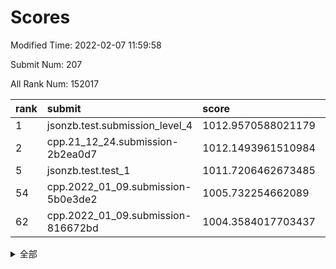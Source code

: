 # Scores

Modified Time: 2022-02-07 11:59:58

Submit Num: 207

All Rank Num: 152017

| rank |               submit               |       score        |       sigma        | pk_num |
| :--- | :--------------------------------- | :----------------- | :----------------- | :----- |
| 1    | jsonzb.test.submission_level_4     | 1012.9570588021179 | 0.8022825317995269 | 2936   |
| 2    | cpp.21_12_24.submission-2b2ea0d7   | 1012.1493961510984 | 0.7805914215505333 | 2939   |
| 5    | jsonzb.test.test_1                 | 1011.7206462673485 | 0.787706962329379  | 2936   |
| 54   | cpp.2022_01_09.submission-5b0e3de2 | 1005.732254662089  | 0.7097600017823277 | 2939   |
| 62   | cpp.2022_01_09.submission-816672bd | 1004.3584017703437 | 0.712811719448331  | 2938   |


<details>
<summary>全部</summary>

| rank |                 submit                 |       score        |       sigma        | pk_num |
| :--- | :------------------------------------- | :----------------- | :----------------- | :----- |
| 1    | jsonzb.test.submission_level_4         | 1012.9570588021179 | 0.8022825317995269 | 2936   |
| 2    | cpp.21_12_24.submission-2b2ea0d7       | 1012.1493961510984 | 0.7805914215505333 | 2939   |
| 3    | gobigger.level_3.submission_level_3_25 | 1011.8120125485981 | 0.7573068145807961 | 2935   |
| 4    | gobigger.level_3.submission_level_3_30 | 1011.7263110939093 | 0.8014753621088744 | 2937   |
| 5    | jsonzb.test.test_1                     | 1011.7206462673485 | 0.787706962329379  | 2936   |
| 6    | gobigger.level_3.submission_level_3_5  | 1011.2570178666396 | 0.7564675748062152 | 2936   |
| 7    | gobigger.level_3.submission_level_3_18 | 1011.0448965716893 | 0.789818488165102  | 2941   |
| 8    | gobigger.level_3.submission_level_3_32 | 1011.0261282504888 | 0.7858590804782734 | 2930   |
| 9    | gobigger.level_3.submission_level_3_21 | 1010.9833837062562 | 0.7714250688538777 | 2940   |
| 10   | gobigger.level_3.submission_level_3_6  | 1010.6640773399683 | 0.7511835181074954 | 2937   |
| 11   | gobigger.level_3.submission_level_3_4  | 1010.5155096272291 | 0.765830064816288  | 2938   |
| 12   | gobigger.level_3.submission_level_3_37 | 1010.4721882328349 | 0.7601804303500003 | 2937   |
| 13   | gobigger.level_3.submission_level_3_48 | 1010.4379739378097 | 0.752380937054042  | 2938   |
| 14   | gobigger.level_3.submission_level_3_39 | 1010.4254405865538 | 0.7622483308747442 | 2939   |
| 15   | gobigger.level_3.submission_level_3_33 | 1010.4193646636448 | 0.7570720530258872 | 2938   |
| 16   | gobigger.level_3.submission_level_3_23 | 1010.2725590205506 | 0.7561294233835256 | 2936   |
| 17   | gobigger.level_3.submission_level_3_16 | 1010.2205192454861 | 0.7524378445018444 | 2941   |
| 18   | gobigger.level_3.submission_level_3_36 | 1010.1842632390591 | 0.7463052734745341 | 2936   |
| 19   | gobigger.level_3.submission_level_3_44 | 1010.1601267958165 | 0.7590779221316316 | 2938   |
| 20   | gobigger.level_3.submission_level_3_7  | 1010.0656219847921 | 0.7652048265436648 | 2936   |
| 21   | gobigger.level_3.submission_level_3_29 | 1010.0504770455861 | 0.7525440001660998 | 2940   |
| 22   | gobigger.level_3.submission_level_3_11 | 1010.0422204396223 | 0.7400985861350177 | 2943   |
| 23   | gobigger.level_3.submission_level_3_13 | 1010.0059502219068 | 0.7473113612841302 | 2940   |
| 24   | gobigger.level_3.submission_level_3_42 | 1009.917068156027  | 0.7650876523852964 | 2931   |
| 25   | gobigger.level_3.submission_level_3_45 | 1009.8645913697474 | 0.7572177793345748 | 2935   |
| 26   | gobigger.level_3.submission_level_3_10 | 1009.8559578726323 | 0.7333444715053712 | 2938   |
| 27   | gobigger.level_3.submission_level_3_19 | 1009.8184045738348 | 0.7657394967464923 | 2944   |
| 28   | gobigger.level_3.submission_level_3_15 | 1009.8022640059573 | 0.7462225027292017 | 2941   |
| 29   | gobigger.level_3.submission_level_3_9  | 1009.7946022843801 | 0.7630629842541853 | 2937   |
| 30   | gobigger.level_3.submission_level_3_17 | 1009.741786027392  | 0.765020563977318  | 2933   |
| 31   | gobigger.level_3.submission_level_3_3  | 1009.7106836277482 | 0.7585813859094892 | 2938   |
| 32   | gobigger.level_3.submission_level_3_14 | 1009.5658197972565 | 0.7641784010245055 | 2933   |
| 33   | gobigger.level_3.submission_level_3_49 | 1009.5453706683087 | 0.7379229022364359 | 2936   |
| 34   | gobigger.level_3.submission_level_3_31 | 1009.5289719946862 | 0.7574187722730908 | 2938   |
| 35   | gobigger.level_3.submission_level_3_34 | 1009.5197448909462 | 0.7475860818864412 | 2943   |
| 36   | gobigger.level_3.submission_level_3_35 | 1009.510321167747  | 0.7496674329285259 | 2941   |
| 37   | gobigger.level_3.submission_level_3_22 | 1009.5041072026416 | 0.7602755771864824 | 2941   |
| 38   | gobigger.level_3.submission_level_3_2  | 1009.5011655914552 | 0.7542945438503909 | 2938   |
| 39   | gobigger.level_3.submission_level_3_24 | 1009.4513139498631 | 0.7433003635644894 | 2934   |
| 40   | gobigger.level_3.submission_level_3_38 | 1009.4454661940023 | 0.7708922696306836 | 2940   |
| 41   | gobigger.level_3.submission_level_3_12 | 1009.3998921778015 | 0.7494324832378244 | 2940   |
| 42   | gobigger.level_3.submission_level_3_20 | 1009.3464371675453 | 0.7513120707270882 | 2932   |
| 43   | gobigger.level_3.submission_level_3_1  | 1009.2816060259948 | 0.7389200954057566 | 2934   |
| 44   | gobigger.level_3.submission_level_3_0  | 1009.2349796320011 | 0.745276724056329  | 2944   |
| 45   | gobigger.level_3.submission_level_3_43 | 1009.1402968982021 | 0.741276519706051  | 2939   |
| 46   | gobigger.level_3.submission_level_3_8  | 1009.1147799541272 | 0.7528134343916393 | 2938   |
| 47   | gobigger.level_3.submission_level_3_47 | 1009.0502789571885 | 0.7472170928461294 | 2939   |
| 48   | gobigger.level_3.submission_level_3_26 | 1009.0353364365361 | 0.7615814775700775 | 2936   |
| 49   | gobigger.level_3.submission_level_3_46 | 1008.7808151532515 | 0.7433698228101877 | 2936   |
| 50   | gobigger.level_3.submission_level_3_40 | 1008.6305213767938 | 0.7806919840644306 | 2935   |
| 51   | gobigger.level_3.submission_level_3_27 | 1008.1722292460629 | 0.7406551045392419 | 2938   |
| 52   | gobigger.level_3.submission_level_3_28 | 1007.9645705090169 | 0.7453635235181241 | 2937   |
| 53   | gobigger.level_3.submission_level_3_41 | 1007.9197371676154 | 0.7613260995801847 | 2940   |
| 54   | cpp.2022_01_09.submission-5b0e3de2     | 1005.732254662089  | 0.7097600017823277 | 2939   |
| 55   | gobigger.level_1.submission_level_1_11 | 1004.9730271552673 | 0.7199643983869228 | 2937   |
| 56   | gobigger.level_1.submission_level_1_19 | 1004.6462816356983 | 0.7279222796026985 | 2936   |
| 57   | gobigger.level_1.submission_level_1_38 | 1004.50695794483   | 0.7209206330522888 | 2935   |
| 58   | gobigger.level_1.submission_level_1_17 | 1004.4485236505295 | 0.7189631276415573 | 2940   |
| 59   | gobigger.level_1.submission_level_1_39 | 1004.4271119464628 | 0.7146191970977389 | 2937   |
| 60   | gobigger.level_1.submission_level_1_13 | 1004.4055576763335 | 0.7066692331676148 | 2939   |
| 61   | gobigger.level_1.submission_level_1_14 | 1004.3588255489016 | 0.7187725288473142 | 2940   |
| 62   | cpp.2022_01_09.submission-816672bd     | 1004.3584017703437 | 0.712811719448331  | 2938   |
| 63   | gobigger.level_1.submission_level_1_42 | 1004.2448508736675 | 0.7106414470490252 | 2936   |
| 64   | gobigger.level_1.submission_level_1_48 | 1004.1804476526679 | 0.7127527577099864 | 2934   |
| 65   | gobigger.level_1.submission_level_1_34 | 1004.1351586427595 | 0.722796887751136  | 2937   |
| 66   | gobigger.level_1.submission_level_1_33 | 1004.052838976369  | 0.7085582188437023 | 2942   |
| 67   | gobigger.level_1.submission_level_1_20 | 1003.8927153228706 | 0.7125620866234823 | 2938   |
| 68   | gobigger.level_1.submission_level_1_43 | 1003.8892645588544 | 0.7121368529749034 | 2939   |
| 69   | gobigger.level_1.submission_level_1_16 | 1003.8883818381466 | 0.7148605041833165 | 2945   |
| 70   | gobigger.level_1.submission_level_1_2  | 1003.8850475844337 | 0.7217659404924647 | 2935   |
| 71   | gobigger.level_1.submission_level_1_30 | 1003.7300371065179 | 0.7193750316409936 | 2939   |
| 72   | gobigger.level_1.submission_level_1_15 | 1003.7264895704814 | 0.7188371137441941 | 2938   |
| 73   | gobigger.level_1.submission_level_1_23 | 1003.6676970961623 | 0.7197704227403443 | 2939   |
| 74   | gobigger.level_1.submission_level_1_47 | 1003.6665194654893 | 0.7060691900742019 | 2933   |
| 75   | gobigger.level_1.submission_level_1_26 | 1003.5897093972507 | 0.7006695111766759 | 2937   |
| 76   | gobigger.level_1.submission_level_1_21 | 1003.5546029192305 | 0.7164377745600344 | 2938   |
| 77   | gobigger.level_1.submission_level_1_7  | 1003.5132720530305 | 0.730299850055728  | 2935   |
| 78   | gobigger.level_1.submission_level_1_49 | 1003.3859557958899 | 0.718773260363742  | 2934   |
| 79   | gobigger.level_1.submission_level_1_35 | 1003.329493410136  | 0.7071388069058058 | 2938   |
| 80   | gobigger.level_1.submission_level_1_37 | 1003.3202396586909 | 0.7237296904639543 | 2938   |
| 81   | gobigger.level_1.submission_level_1_8  | 1003.3192501281363 | 0.7117914992128928 | 2939   |
| 82   | gobigger.level_1.submission_level_1_24 | 1003.2590508970163 | 0.729406486667517  | 2939   |
| 83   | gobigger.level_1.submission_level_1_25 | 1003.2065405236006 | 0.7262128721841408 | 2938   |
| 84   | gobigger.level_1.submission_level_1_18 | 1003.1984344824094 | 0.7133700248875094 | 2939   |
| 85   | gobigger.level_1.submission_level_1_12 | 1003.177959687973  | 0.7118924803581093 | 2939   |
| 86   | gobigger.level_1.submission_level_1_31 | 1003.138329855418  | 0.7120209582000258 | 2933   |
| 87   | gobigger.level_1.submission_level_1_27 | 1003.1324936055806 | 0.7109055683715367 | 2938   |
| 88   | gobigger.level_1.submission_level_1_3  | 1003.1263054782256 | 0.7123077055798873 | 2942   |
| 89   | gobigger.level_1.submission_level_1_29 | 1003.1070738978473 | 0.7249417319539035 | 2941   |
| 90   | gobigger.level_1.submission_level_1_41 | 1002.989065024632  | 0.7077142429113484 | 2937   |
| 91   | gobigger.level_1.submission_level_1_4  | 1002.8866183608027 | 0.7126160007251249 | 2942   |
| 92   | gobigger.level_1.submission_level_1_36 | 1002.8715626571619 | 0.7107861740542569 | 2934   |
| 93   | gobigger.level_1.submission_level_1_6  | 1002.833709620633  | 0.7149534286439868 | 2941   |
| 94   | gobigger.level_1.submission_level_1_45 | 1002.8134989139678 | 0.7100169066180625 | 2945   |
| 95   | gobigger.level_1.submission_level_1_1  | 1002.7264536392967 | 0.7233211122048879 | 2938   |
| 96   | gobigger.level_1.submission_level_1_10 | 1002.6887632048291 | 0.7120602070587149 | 2937   |
| 97   | gobigger.level_1.submission_level_1_28 | 1002.6498652910321 | 0.7124085805625465 | 2936   |
| 98   | gobigger.level_1.submission_level_1_44 | 1002.6367554381709 | 0.7139400465474457 | 2940   |
| 99   | gobigger.level_1.submission_level_1_9  | 1002.6113030808016 | 0.7272258092237394 | 2935   |
| 100  | gobigger.level_1.submission_level_1_32 | 1002.4720886080655 | 0.714481366913693  | 2932   |
| 101  | gobigger.level_1.submission_level_1_0  | 1002.454173795581  | 0.7141581852798108 | 2943   |
| 102  | gobigger.level_1.submission_level_1_40 | 1002.4142519350539 | 0.7127861072408385 | 2938   |
| 103  | gobigger.level_1.submission_level_1_22 | 1002.1944618834543 | 0.7136367495374452 | 2931   |
| 104  | gobigger.level_1.submission_level_1_5  | 1001.7365700351186 | 0.7238708386716056 | 2932   |
| 105  | gobigger.level_1.submission_level_1_46 | 1001.6660874263533 | 0.7198364893684994 | 2938   |
| 106  | gobigger.random.submission_random_38   | 997.3399646550241  | 0.7223914964409371 | 2942   |
| 107  | gobigger.random.submission_random_8    | 997.1644166862911  | 0.7025811896341609 | 2938   |
| 108  | gobigger.random.submission_random_46   | 997.1480537997543  | 0.7080404151449403 | 2942   |
| 109  | gobigger.random.submission_random_42   | 997.0245688520171  | 0.7096896413707507 | 2933   |
| 110  | gobigger.random.submission_random_44   | 996.9646598307031  | 0.7119787436763048 | 2934   |
| 111  | gobigger.random.submission_random_36   | 996.9024627335972  | 0.7178395838776469 | 2942   |
| 112  | gobigger.random.submission_random_49   | 996.8815637102449  | 0.7155610568218422 | 2938   |
| 113  | gobigger.random.submission_random_41   | 996.8132279631797  | 0.7220752800829149 | 2940   |
| 114  | gobigger.random.submission_random_28   | 996.7046732395777  | 0.7060681226145742 | 2941   |
| 115  | gobigger.random.submission_random_40   | 996.5498362011209  | 0.717094809678188  | 2935   |
| 116  | gobigger.random.submission_random_45   | 996.3759329771116  | 0.710342754505798  | 2936   |
| 117  | gobigger.random.submission_random_24   | 996.366358222275   | 0.7142988075668685 | 2937   |
| 118  | gobigger.random.submission_random_48   | 996.356073595507   | 0.7057100440862667 | 2940   |
| 119  | gobigger.random.submission_random_34   | 996.3226922616905  | 0.7046755509777567 | 2937   |
| 120  | gobigger.random.submission_random_29   | 996.3206205250759  | 0.7148270028943966 | 2941   |
| 121  | gobigger.random.submission_random_22   | 996.3174290575736  | 0.7103840674356061 | 2936   |
| 122  | gobigger.random.submission_random_27   | 996.3111229282567  | 0.7143375114753171 | 2942   |
| 123  | gobigger.random.submission_random_20   | 996.1748029603293  | 0.7095546841286302 | 2942   |
| 124  | gobigger.random.submission_random_37   | 996.1540658108132  | 0.7043142826608781 | 2935   |
| 125  | gobigger.random.submission_random_1    | 996.1368761750676  | 0.7197973791112987 | 2932   |
| 126  | gobigger.random.submission_random_0    | 996.1286283145008  | 0.705154304113031  | 2938   |
| 127  | gobigger.random.submission_random_35   | 996.051783070714   | 0.7092006219094106 | 2934   |
| 128  | gobigger.random.submission_random_26   | 996.0415899094639  | 0.709382747201734  | 2939   |
| 129  | gobigger.random.submission_random_30   | 996.0341647226635  | 0.7121457922182567 | 2939   |
| 130  | gobigger.random.submission_random_39   | 996.0118611303465  | 0.7139928251420614 | 2941   |
| 131  | gobigger.random.submission_random_25   | 996.0071058656468  | 0.7026828577776294 | 2934   |
| 132  | gobigger.random.submission_random_32   | 995.9482063162776  | 0.7120737981906656 | 2936   |
| 133  | gobigger.random.submission_random_12   | 995.8749838636761  | 0.7146460903803481 | 2938   |
| 134  | gobigger.random.submission_random_4    | 995.8715835102444  | 0.7195967522664072 | 2937   |
| 135  | gobigger.random.submission_random_13   | 995.8494425654152  | 0.7095482997443615 | 2937   |
| 136  | gobigger.random.submission_random_47   | 995.7800828584226  | 0.713232664794956  | 2935   |
| 137  | gobigger.random.submission_random_31   | 995.7721986440702  | 0.6940926505121343 | 2937   |
| 138  | gobigger.random.submission_random_23   | 995.738081918833   | 0.6974306671117113 | 2941   |
| 139  | gobigger.random.submission_random_9    | 995.647608866052   | 0.7096425372089156 | 2935   |
| 140  | gobigger.random.submission_random_21   | 995.6433952188353  | 0.7110360356015814 | 2940   |
| 141  | gobigger.random.submission_random_15   | 995.6362585280434  | 0.6978824285747459 | 2941   |
| 142  | gobigger.random.submission_random_14   | 995.5601849854804  | 0.7123717997225109 | 2939   |
| 143  | gobigger.random.submission_random_7    | 995.4995594138328  | 0.7217824451938447 | 2936   |
| 144  | gobigger.random.submission_random_16   | 995.3494663083079  | 0.7122628745511179 | 2936   |
| 145  | gobigger.random.submission_random_3    | 995.3281227139931  | 0.7282025158821228 | 2939   |
| 146  | gobigger.random.submission_random_19   | 995.2841264503116  | 0.7069881293592125 | 2935   |
| 147  | gobigger.random.submission_random_10   | 995.2814032722824  | 0.7133442419182481 | 2937   |
| 148  | gobigger.random.submission_random_33   | 995.2674655963408  | 0.7047669028455524 | 2936   |
| 149  | gobigger.random.submission_random_11   | 995.2452970074542  | 0.7255642007378151 | 2936   |
| 150  | gobigger.random.submission_random_43   | 995.2135808461263  | 0.711412782475026  | 2940   |
| 151  | gobigger.random.submission_random_5    | 995.1714292776046  | 0.7141623326348532 | 2942   |
| 152  | gobigger.random.submission_random_6    | 995.162331815201   | 0.7173203663555577 | 2939   |
| 153  | gobigger.random.submission_random_2    | 995.068345550545   | 0.7130761093435622 | 2935   |
| 154  | gobigger.random.submission_random_17   | 995.04280544831    | 0.7261565010027248 | 2938   |
| 155  | gobigger.level_2.submission_level_2_1  | 994.7072493866726  | 0.7337815727828052 | 2932   |
| 156  | gobigger.random.submission_random_18   | 994.5237408945424  | 0.725168954247399  | 2934   |
| 157  | gobigger.level_2.submission_level_2_21 | 993.7403494841527  | 0.7360925945306765 | 2937   |
| 158  | gobigger.level_2.submission_level_2_41 | 993.2335904374585  | 0.7443033736368159 | 2933   |
| 159  | gobigger.level_2.submission_level_2_0  | 993.2003957981191  | 0.7472405692166377 | 2940   |
| 160  | gobigger.level_2.submission_level_2_49 | 993.0246684179441  | 0.7367520419592225 | 2941   |
| 161  | gobigger.level_2.submission_level_2_23 | 992.9460928705416  | 0.717158362889583  | 2940   |
| 162  | gobigger.level_2.submission_level_2_16 | 992.8909386520194  | 0.737069300657319  | 2936   |
| 163  | gobigger.level_2.submission_level_2_44 | 992.7197582868274  | 0.7509213889237846 | 2945   |
| 164  | gobigger.level_2.submission_level_2_28 | 992.6983087538985  | 0.7422178337002105 | 2941   |
| 165  | gobigger.level_2.submission_level_2_33 | 992.6792851005406  | 0.7421500783143432 | 2941   |
| 166  | gobigger.level_2.submission_level_2_11 | 992.6687897046775  | 0.7517715803774011 | 2934   |
| 167  | gobigger.level_2.submission_level_2_15 | 992.5421472072002  | 0.7298079104680294 | 2934   |
| 168  | gobigger.level_2.submission_level_2_47 | 992.4996690622585  | 0.7429119695235439 | 2934   |
| 169  | gobigger.level_2.submission_level_2_42 | 992.4937268188866  | 0.7265423195974703 | 2936   |
| 170  | gobigger.level_2.submission_level_2_45 | 992.472511963834   | 0.7428948554014199 | 2937   |
| 171  | gobigger.level_2.submission_level_2_25 | 992.465356055491   | 0.7443578886273221 | 2937   |
| 172  | gobigger.level_2.submission_level_2_17 | 992.4563757680587  | 0.7517964619129841 | 2937   |
| 173  | gobigger.level_2.submission_level_2_36 | 992.3987961000369  | 0.7376902571499709 | 2938   |
| 174  | gobigger.level_2.submission_level_2_4  | 992.3422042266242  | 0.7485464731014722 | 2941   |
| 175  | gobigger.level_2.submission_level_2_48 | 992.3231069173747  | 0.7444946145916851 | 2935   |
| 176  | gobigger.level_2.submission_level_2_37 | 992.2857604620626  | 0.7427103416124693 | 2933   |
| 177  | gobigger.level_2.submission_level_2_6  | 992.281251149106   | 0.7379836251691256 | 2936   |
| 178  | gobigger.level_2.submission_level_2_46 | 992.2629576170785  | 0.7428388456778885 | 2932   |
| 179  | gobigger.level_2.submission_level_2_38 | 992.2503317544495  | 0.7373164397997318 | 2938   |
| 180  | gobigger.level_2.submission_level_2_24 | 992.2381297041455  | 0.7536777909139408 | 2939   |
| 181  | gobigger.level_2.submission_level_2_18 | 991.9557409741005  | 0.7535873532858033 | 2932   |
| 182  | gobigger.level_2.submission_level_2_40 | 991.8889337635878  | 0.748421841803654  | 2939   |
| 183  | gobigger.level_2.submission_level_2_31 | 991.8683552475444  | 0.7368330453519826 | 2938   |
| 184  | gobigger.level_2.submission_level_2_43 | 991.7773800564576  | 0.7492967646473373 | 2935   |
| 185  | gobigger.level_2.submission_level_2_5  | 991.7565720684346  | 0.7536934233546267 | 2937   |
| 186  | gobigger.level_2.submission_level_2_9  | 991.6323280967144  | 0.739570204749192  | 2937   |
| 187  | gobigger.level_2.submission_level_2_2  | 991.6218838821558  | 0.7660378867460002 | 2937   |
| 188  | gobigger.level_2.submission_level_2_19 | 991.6171360147155  | 0.751352383098815  | 2942   |
| 189  | gobigger.level_2.submission_level_2_30 | 991.5632554258148  | 0.7676554049311773 | 2932   |
| 190  | gobigger.level_2.submission_level_2_10 | 991.5444948259857  | 0.7574268216301526 | 2939   |
| 191  | gobigger.level_2.submission_level_2_3  | 991.4952287107976  | 0.7607737495872898 | 2941   |
| 192  | gobigger.level_2.submission_level_2_27 | 991.4775595963894  | 0.7547574635057318 | 2936   |
| 193  | gobigger.level_2.submission_level_2_29 | 991.4194841122082  | 0.7410708685941659 | 2932   |
| 194  | gobigger.level_2.submission_level_2_39 | 991.3592597513137  | 0.7474603650433881 | 2934   |
| 195  | gobigger.level_2.submission_level_2_14 | 991.3395116020469  | 0.7454443256292939 | 2935   |
| 196  | gobigger.level_2.submission_level_2_26 | 991.3343526241541  | 0.7554080755404448 | 2932   |
| 197  | gobigger.level_2.submission_level_2_35 | 991.1646374106799  | 0.755552617059112  | 2939   |
| 198  | gobigger.level_2.submission_level_2_32 | 991.133689530071   | 0.769945777510904  | 2935   |
| 199  | gobigger.level_2.submission_level_2_34 | 991.1139451360926  | 0.7645726035118955 | 2937   |
| 200  | gobigger.level_2.submission_level_2_8  | 990.9830530111986  | 0.7574510716377991 | 2932   |
| 201  | gobigger.level_2.submission_level_2_12 | 990.7078441065347  | 0.7597648400731367 | 2941   |
| 202  | gobigger.level_2.submission_level_2_7  | 990.5621161424908  | 0.7851532257841874 | 2937   |
| 203  | gobigger.level_2.submission_level_2_13 | 990.3190938334595  | 0.7702113113415886 | 2935   |
| 204  | gobigger.level_2.submission_level_2_22 | 990.3093557886575  | 0.7670549363920046 | 2942   |
| 205  | gobigger.level_2.submission_level_2_20 | 989.3609724443518  | 0.7873855923120674 | 2943   |
| 206  | gobigger.none.submission_none_0        | 976.8679489216406  | 1.4251322607070127 | 2940   |
| 207  | gobigger.none.submission_none_1        | 974.057192523459   | 1.7528456713851401 | 2939   |

</details>